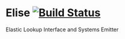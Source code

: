 # Elise   [![Build Status](https://travis-ci.org/rime-software/Elise.svg?branch=master)](https://travis-ci.org/rime-software/Elise)
Elastic Lookup Interface and Systems Emitter

